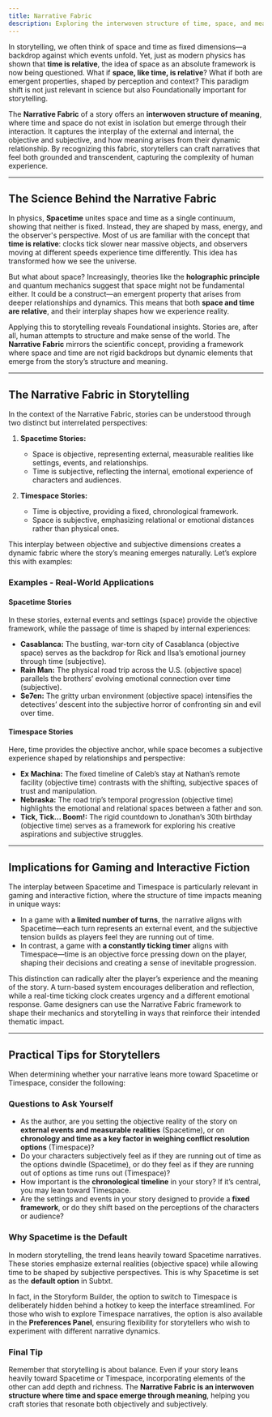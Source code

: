 ```yaml
---
title: Narrative Fabric
description: Exploring the interwoven structure of time, space, and meaning in storytelling
--- 
```


In storytelling, we often think of space and time as fixed dimensions—a backdrop against which events unfold. Yet, just as modern physics has shown that **time is relative**, the idea of space as an absolute framework is now being questioned. What if **space, like time, is relative**? What if both are emergent properties, shaped by perception and context? This paradigm shift is not just relevant in science but also Foundationally important for storytelling.  

The **Narrative Fabric** of a story offers an **interwoven structure of meaning**, where time and space do not exist in isolation but emerge through their interaction. It captures the interplay of the external and internal, the objective and subjective, and how meaning arises from their dynamic relationship. By recognizing this fabric, storytellers can craft narratives that feel both grounded and transcendent, capturing the complexity of human experience.   

---

## The Science Behind the Narrative Fabric  

In physics, **Spacetime** unites space and time as a single continuum, showing that neither is fixed. Instead, they are shaped by mass, energy, and the observer's perspective. Most of us are familiar with the concept that **time is relative**: clocks tick slower near massive objects, and observers moving at different speeds experience time differently. This idea has transformed how we see the universe.  

But what about space? Increasingly, theories like the **holographic principle** and quantum mechanics suggest that space might not be fundamental either. It could be a construct—an emergent property that arises from deeper relationships and dynamics. This means that both **space and time are relative**, and their interplay shapes how we experience reality.  

Applying this to storytelling reveals Foundational insights. Stories are, after all, human attempts to structure and make sense of the world. The **Narrative Fabric** mirrors the scientific concept, providing a framework where space and time are not rigid backdrops but dynamic elements that emerge from the story’s structure and meaning.  

---

## The Narrative Fabric in Storytelling  

In the context of the Narrative Fabric, stories can be understood through two distinct but interrelated perspectives:  

1. **Spacetime Stories:**  
   - Space is objective, representing external, measurable realities like settings, events, and relationships.  
   - Time is subjective, reflecting the internal, emotional experience of characters and audiences.  

2. **Timespace Stories:**  
   - Time is objective, providing a fixed, chronological framework.  
   - Space is subjective, emphasizing relational or emotional distances rather than physical ones.  

This interplay between objective and subjective dimensions creates a dynamic fabric where the story’s meaning emerges naturally. Let’s explore this with examples:  

### Examples - Real-World Applications  

#### Spacetime Stories  
In these stories, external events and settings (space) provide the objective framework, while the passage of time is shaped by internal experiences:  
- **Casablanca:** The bustling, war-torn city of Casablanca (objective space) serves as the backdrop for Rick and Ilsa’s emotional journey through time (subjective).  
- **Rain Man:** The physical road trip across the U.S. (objective space) parallels the brothers’ evolving emotional connection over time (subjective).  
- **Se7en:** The gritty urban environment (objective space) intensifies the detectives’ descent into the subjective horror of confronting sin and evil over time.  

#### Timespace Stories  
Here, time provides the objective anchor, while space becomes a subjective experience shaped by relationships and perspective:  
- **Ex Machina:** The fixed timeline of Caleb’s stay at Nathan’s remote facility (objective time) contrasts with the shifting, subjective spaces of trust and manipulation.  
- **Nebraska:** The road trip’s temporal progression (objective time) highlights the emotional and relational spaces between a father and son.  
- **Tick, Tick… Boom!:** The rigid countdown to Jonathan’s 30th birthday (objective time) serves as a framework for exploring his creative aspirations and subjective struggles.  

---

## Implications for Gaming and Interactive Fiction  

The interplay between Spacetime and Timespace is particularly relevant in gaming and interactive fiction, where the structure of time impacts meaning in unique ways:  
- In a game with **a limited number of turns**, the narrative aligns with Spacetime—each turn represents an external event, and the subjective tension builds as players feel they are running out of time.  
- In contrast, a game with **a constantly ticking timer** aligns with Timespace—time is an objective force pressing down on the player, shaping their decisions and creating a sense of inevitable progression.  

This distinction can radically alter the player’s experience and the meaning of the story. A turn-based system encourages deliberation and reflection, while a real-time ticking clock creates urgency and a different emotional response. Game designers can use the Narrative Fabric framework to shape their mechanics and storytelling in ways that reinforce their intended thematic impact.  

---

## Practical Tips for Storytellers  

When determining whether your narrative leans more toward Spacetime or Timespace, consider the following:  

### Questions to Ask Yourself  
- As the author, are you setting the objective reality of the story on **external events and measurable realities** (Spacetime), or on **chronology and time as a key factor in weighing conflict resolution options** (Timespace)?  
- Do your characters subjectively feel as if they are running out of time as the options dwindle (Spacetime), or do they feel as if they are running out of options as time runs out (Timespace)?  
- How important is the **chronological timeline** in your story? If it’s central, you may lean toward Timespace.  
- Are the settings and events in your story designed to provide a **fixed framework**, or do they shift based on the perceptions of the characters or audience?  

### Why Spacetime is the Default  
In modern storytelling, the trend leans heavily toward Spacetime narratives. These stories emphasize external realities (objective space) while allowing time to be shaped by subjective perspectives. This is why Spacetime is set as the **default option** in Subtxt.  

In fact, in the Storyform Builder, the option to switch to Timespace is deliberately hidden behind a hotkey to keep the interface streamlined. For those who wish to explore Timespace narratives, the option is also available in the **Preferences Panel**, ensuring flexibility for storytellers who wish to experiment with different narrative dynamics.  

### Final Tip  
Remember that storytelling is about balance. Even if your story leans heavily toward Spacetime or Timespace, incorporating elements of the other can add depth and richness. The **Narrative Fabric is an interwoven structure where time and space emerge through meaning**, helping you craft stories that resonate both objectively and subjectively. 